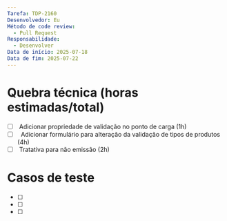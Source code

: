 ```yaml
---
Tarefa: TDP-2160
Desenvolvedor: Eu
Método de code review:
  - Pull Request
Responsabilidade:
  - Desenvolver
Data de início: 2025-07-18
Data de fim: 2025-07-22
---
```

# Quebra técnica (horas estimadas/total)

- [ ]  Adicionar propriedade de validação no ponto de carga (1h)
- [ ]   Adicionar formulário para alteração da validação de tipos de produtos (4h)
- [ ]  Tratativa para não emissão (2h) 

# Casos de teste

- [ ] 
- [ ] 
- [ ] 



